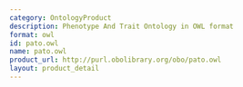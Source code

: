 ```yaml
---
category: OntologyProduct
description: Phenotype And Trait Ontology in OWL format
format: owl
id: pato.owl
name: pato.owl
product_url: http://purl.obolibrary.org/obo/pato.owl
layout: product_detail
---
```

